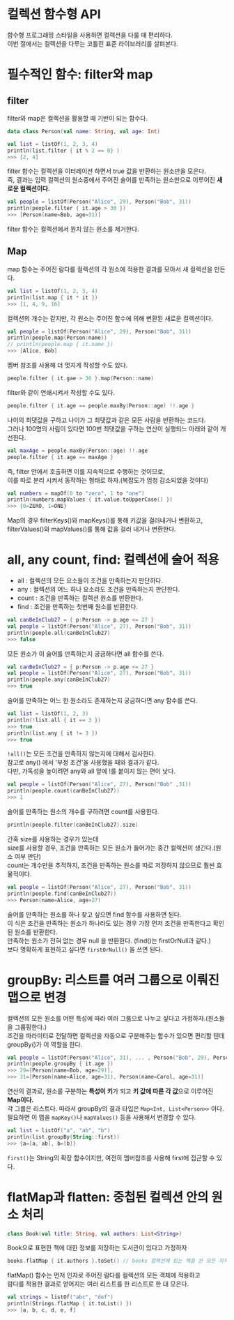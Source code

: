 컬렉션 함수형 API
====================
함수형 프로그래밍 스타일을 사용하면 컬렉션을 다룰 때 편리하다.    
이번 절에서는 컬렉션을 다루는 코틀린 표준 라이브러리를 살펴본다.     
  
# 필수적인 함수: filter와 map    
## filter
filter와 map은 컬렉션을 활용할 때 기반이 되는 함수다.        
   
```kt
data class Person(val name: String, val age: Int)    
```  
```kt
val list = listOf(1, 2, 3, 4)
println(list.filter { it % 2 == 0} )
>>> [2, 4]    
```  
filter 함수는 컬렉션을 이터레이션 하면서 true 값을 반환하는 원소만을 모은다.        
즉, 결과는 입력 컬렉션의 원소중에서 주어진 술어를 만족하는 원소만으로 이루어진 **새로운 컬렉션이다.**      

```kt
val people = listOf(Person("Alice", 29), Person("Bob", 31))       
println(people.filter { it.age > 30 })            
>>> [Person(name=Bob, age=31)]          
```   
filter 함수는 컬렉션에서 원치 않는 원소를 제거한다.   

## Map 
map 함수는 주어진 람다를 컬렉션의 각 원소에 적용한 결과를 모아서 새 컬렉션을 만든다.      

```kt
val list = listOf(1, 2, 3, 4)
println(list.map { it * it })
>>> [1, 4, 9, 16]
```
컬렉션의 개수는 같지만, 각 원소는 주어진 함수에 의해 변환된 새로운 컬렉션이다.   

```kt
val people = listOf(Person("Alice", 29), Person("Bob", 31))
println(people.map(Person:name))
// println(people.map { it.name })
>>> [Alice, Bob]
```
멤버 참조를 사용해 더 멋지게 작성할 수도 있다.      

```kt
people.filter { it.gae > 30 }.map(Person::name)
```
filter와 같이 연쇄시켜서 작성할 수도 있다.    
   
```kt
people.filter { it.age == people.maxBy(Person::age) !!.age }    
```
나이의 최댓값을 구하고 나이가 그 최댓값과 같은 모든 사람을 반환하는 코드다.    
그러나 100명의 사림이 있다면 100번 최댓값을 구하는 연산이 실행되느 아래와 같이 개선한다.       
        
```kt    
val maxAge = people.maxBy(Person::age) !!.age        
people.filter { it.age == maxAge }
```     
즉, filter 안에서 호출하면 이를 지속적으로 수행하는 것이므로,        
이를 따로 분리 시켜서 동작하는 형태로 하자.(복잡도가 엄청 감소되었을 것이다)         


```kt
val numbers = mapOf(0 to "zero", 1 to "one")      
println(numbers.mapValues { it.value.toUpperCase() })    
>>> {0=ZERO, 1=ONE}
```
Map의 경우 filterKeys()와 mapKeys()를 통해 키값을 걸러내거나 변환하고,      
filterValues()와 mapValues()를 통해 값을 걸러 내거나 변환한다.          

# all, any count, find: 컬렉션에 술어 적용     
* all : 컬렉션의 모든 요소들이 조건을 만족하는지 판단하다.      
* any : 컬렉션의 어느 하나 요소라도 조건을 만족하는지 판단한다.         
* count : 조건을 만족하는 컬렉션 원소를 반환한다.      
* find : 조건을 만족하는 첫번째 원소를 반환한다.   
   
```kt  
val canBeInClub27 = { p:Person -> p.age <= 27 }
val people = listOf(Person("Alice", 27), Person("Bob", 31))
println(people.all(canBeInClub27)
>>> false
```
모든 원소가 이 술어를 만족하는지 궁금하다면 all 함수를 쓴다.  

```kt
val canBeInClub27 = { p:Person -> p.age <= 27 }
val people = listOf(Person("Alice", 27), Person("Bob", 31))
println(people.any(canBeInClub27)
>>> true
```
술어를 만족하는 어느 한 원소라도 존재하는지 궁금하다면 any 함수를 쓴다.    

```kt
val list = listOf(1, 2, 3)     
println(!list.all { it == 3 })   
>>> true
println(list.any { it != 3 })
>>> true
```
`!all()`는 모든 조건을 만족하지 않는지에 대해서 검사한다.      
참고로 any() 에서 '부정 조건'을 사용했을 때와 결과가 같다.            
다만, 가독성을 높이려면 any와 all 앞에 !를 붙이지 않는 편이 낫다.     

```kt
val people = listOf(Person("Alice", 27), Person("Bob" ,31))
println(people.count(canBeInClub27))
>>> 1
```

술어를 만족하는 원소의 개수를 구하려면 count를 사용한다.    

```kt
println(people.filter(canBeInClub27).size)
```
간혹 size를 사용하는 경우가 있는데   
size를 사용할 경우, 조건을 만족하는 모든 원소가 들어가는 중간 컬렉션이 생긴다.(원소 여부 판단)      
count는 개수만을 추적하지, 조건을 만족하는 원소를 따로 저장하지 않으므로 훨씬 효율적이다.        

```kt
val people = listOf(Person("Alice", 27), Person("Bob", 31))
println(people.find(canBeInClub27))
>>> Person(name=Alice, age=27)
```
술어를 만족하는 원소를 하나 찾고 싶으면 find 함수를 사용하면 된다.      
이 식은 조건을 만족하는 원소가 하나라도 있는 경우 가장 먼저 조건을 만족한다고 확인된 원소를 반환한다.       
만족하는 원소가 전혀 없는 경우 null 을 반환한다. (find()는 firstOrNull과 같다.)     
보다 명확하게 표현하고 싶다면 `firstOrNull()` 을 쓰면 된다.      
   
# groupBy: 리스트를 여러 그룹으로 이뤄진 맵으로 변경      

컬렉션의 모든 원소를 어떤 특성에 따라 여러 그룹으로 나누고 싶다고 가정하자.(원소들을 그룹핑한다.)          
조건을 파라미터로 전달하면 컬렉션을 자동으로 구분해주는 함수가 있으면 편리할 텐데 groupBy()가 이 역할을 한다.          

```kt
val people = listOf(Person("Alice", 31), ... , Person("Bob", 29), Person("Carol", 31))
println(people.groupBy { it.age })   
>>> 29=[Person(name=Bob, age=29)],
>>> 31=[Person(name=Alice, age=31), Person(name=Carol, age=31)]
```  
연산의 결과로, 원소를 구분하는 **특성이 키**가 되고 **키 값에 따른 각 값**으로 이루어진 **Map이다.**   
각 그룹은 리스트다. 따라서 groupBy의 결과 타입은 `Map<Int, List<Person>>` 이다.      
필요하면 이 맵을 `mapKey()`나 `mapValues()` 등을 사용해서 변경할 수 있다.       

```kt
val list = listOf("a", "ab", "b")
println(list.groupBy(String::first))
>>> {a=[a, ab], b=[b]}
```
`first()`는 String의 확장 함수이지만, 여전히 멤버참조를 사용해 first에 접근할 수 있다.     
      
# flatMap과 flatten: 중첩된 컬렉션 안의 원소 처리        
```kt
class Book(val title: String, val authors: List<String>)
```
Book으로 표현한 책에 대한 정보를 저장하는 도서관이 있다고 가정하자   
   
```kt  
books.flatMap { it.authors }.toSet() // books 컬렉션에 있는 책을 쓴 모든 저자의 집합, 해당 요소만 빼서 컬렉션 만드는 듯
```  
flatMap() 함수는 먼저 인자로 주어진 람다를 컬렉션의 모든 객체에 적용하고          
람다를 적용한 결과로 얻어지는 여러 리스트를 한 리스트로 한 대 모은다.          

```kt
val strings = listOf("abc", "def")
println(Strings.flatMap { it.toList() })    
>>> [a, b, c, d, e, f]   
```   






















